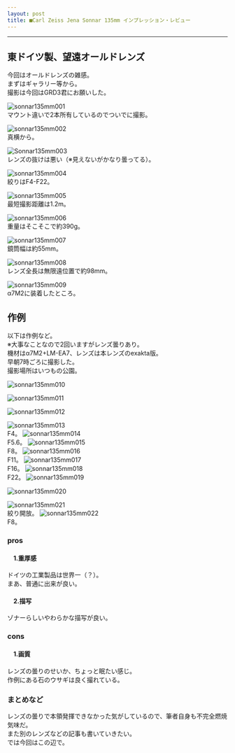 ```yaml
---
layout: post
title: ■Carl Zeiss Jena Sonnar 135mm インプレッション・レビュー
---
```

---

## **東ドイツ製、望遠オールドレンズ**
今回はオールドレンズの雑感。  
まずはギャラリー等から。  
撮影は今回はGRD3君にお願いした。  

![sonnar135mm001](https://beni2nd.github.io/images/sonnar135mm001.jpg)  
マウント違いで2本所有しているのでついでに撮影。  

![sonnar135mm002](https://beni2nd.github.io/images/sonnar135mm002.jpg)   
真横から。  

![Sonnar135mm003](https://beni2nd.github.io/images/sonnar135mm003.jpg)  
レンズの抜けは悪い（※見えないがかなり曇ってる）。  

![sonnar135mm004](https://beni2nd.github.io/images/sonnar135mm004.jpg)  
絞りはF4-F22。  

![sonnar135mm005](https://beni2nd.github.io/images/sonnar135mm005.jpg)  
最短撮影距離は1.2m。  

![sonnar135mm006](https://beni2nd.github.io/images/sonnar135mm006.jpg)  
重量はそこそこで約390g。  

![sonnar135mm007](https://beni2nd.github.io/images/sonnar135mm007.jpg)  
鏡筒幅は約55mm。  

![sonnar135mm008](https://beni2nd.github.io/images/sonnar135mm008.jpg)  
レンズ全長は無限遠位置で約98mm。

![sonnar135mm009](https://beni2nd.github.io/images/sonnar135mm009.jpg)  
α7M2に装着したところ。

## **作例**
以下は作例など。  
※大事なことなので2回いますがレンズ曇りあり。  
機材はα7M2+LM-EA7、レンズは本レンズのexakta版。  
早朝7時ごろに撮影した。  
撮影場所はいつもの公園。  

![sonnar135mm010](https://beni2nd.github.io/images/sonnar135mm010.jpg)  

![sonnar135mm011](https://beni2nd.github.io/images/sonnar135mm011.jpg)  

![sonnar135mm012](https://beni2nd.github.io/images/sonnar135mm012.jpg)  

![sonnar135mm013](https://beni2nd.github.io/images/sonnar135mm013.jpg)  
F4。
![sonnar135mm014](https://beni2nd.github.io/images/sonnar135mm014.jpg)  
F5.6。
![sonnar135mm015](https://beni2nd.github.io/images/sonnar135mm015.jpg)  
F8。
![sonnar135mm016](https://beni2nd.github.io/images/sonnar135mm016.jpg)  
F11。
![sonnar135mm017](https://beni2nd.github.io/images/sonnar135mm017.jpg)  
F16。
![sonnar135mm018](https://beni2nd.github.io/images/sonnar135mm018.jpg)  
F22。
![sonnar135mm019](https://beni2nd.github.io/images/sonnar135mm019.jpg)  

![sonnar135mm020](https://beni2nd.github.io/images/sonnar135mm020.jpg)  

![sonnar135mm021](https://beni2nd.github.io/images/sonnar135mm021.jpg)  
絞り開放。
![sonnar135mm022](https://beni2nd.github.io/images/sonnar135mm022.jpg)  
F8。


### **pros**

#### 　1.重厚感
ドイツの工業製品は世界一（？）。  
まあ、普通に出来が良い。  

#### 　2.描写
ゾナーらしいやわらかな描写が良い。  

### **cons**

#### 　1.画質
レンズの曇りのせいか、ちょっと眠たい感じ。  
作例にある石のウサギは良く撮れている。  


### **まとめなど**
レンズの曇りで本領発揮できなかった気がしているので、筆者自身も不完全燃焼気味だ。  
また別のレンズなどの記事も書いていきたい。  
では今回はこの辺で。
